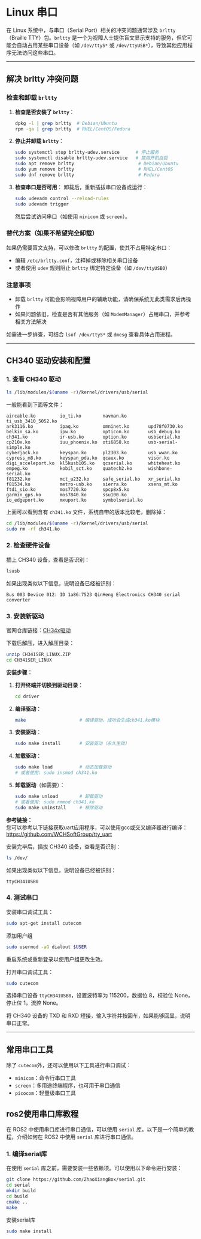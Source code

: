 # Linux 串口

在 Linux 系统中，与串口（Serial Port）相关的冲突问题通常涉及 `brltty`（Braille TTY）包。`brltty` 是一个为视障人士提供盲文显示支持的服务，但它可能会自动占用某些串口设备（如 `/dev/ttyS*` 或 `/dev/ttyUSB*`），导致其他应用程序无法访问这些串口。

---

## 解决 brltty 冲突问题

### 检查和卸载 `brltty`

1. **检查是否安装了 `brltty`**：
   ```bash
   dpkg -l | grep brltty  # Debian/Ubuntu
   rpm -qa | grep brltty  # RHEL/CentOS/Fedora
   ```

2. **停止并卸载 `brltty`**：
   ```bash
   sudo systemctl stop brltty-udev.service      # 停止服务
   sudo systemctl disable brltty-udev.service   # 禁用开机自启
   sudo apt remove brltty                        # Debian/Ubuntu
   sudo yum remove brltty                        # RHEL/CentOS
   sudo dnf remove brltty                        # Fedora
   ```

3. **检查串口是否可用**：
   卸载后，重新插拔串口设备或运行：
   ```bash
   sudo udevadm control --reload-rules
   sudo udevadm trigger
   ```
   然后尝试访问串口（如使用 `minicom` 或 `screen`）。

### 替代方案（如果不希望完全卸载）

如果仍需要盲文支持，可以修改 `brltty` 的配置，使其不占用特定串口：
- 编辑 `/etc/brltty.conf`，注释掉或移除相关串口设备
- 或者使用 `udev` 规则阻止 `brltty` 绑定特定设备（如 `/dev/ttyUSB0`）

### 注意事项

- 卸载 `brltty` 可能会影响视障用户的辅助功能，请确保系统无此类需求后再操作
- 如果问题依旧，检查是否有其他服务（如 `ModemManager`）占用串口，并参考相关方法解决

如需进一步排查，可结合 `lsof /dev/ttyS*` 或 `dmesg` 查看具体占用进程。

---

## CH340 驱动安装和配置

### 1. 查看 CH340 驱动

```bash
ls /lib/modules/$(uname -r)/kernel/drivers/usb/serial
```

一般能看到下面等文件：
```
aircable.ko         io_ti.ko        navman.ko        ti_usb_3410_5052.ko
ark3116.ko          ipaq.ko         omninet.ko       upd78f0730.ko
belkin_sa.ko        ipw.ko          opticon.ko       usb_debug.ko
ch341.ko            ir-usb.ko       option.ko        usbserial.ko
cp210x.ko           iuu_phoenix.ko  oti6858.ko       usb-serial-simple.ko
cyberjack.ko        keyspan.ko      pl2303.ko        usb_wwan.ko
cypress_m8.ko       keyspan_pda.ko  qcaux.ko         visor.ko
digi_acceleport.ko  kl5kusb105.ko   qcserial.ko      whiteheat.ko
empeg.ko            kobil_sct.ko    quatech2.ko      wishbone-serial.ko
f81232.ko           mct_u232.ko     safe_serial.ko   xr_serial.ko
f81534.ko           metro-usb.ko    sierra.ko        xsens_mt.ko
ftdi_sio.ko         mos7720.ko      spcp8x5.ko
garmin_gps.ko       mos7840.ko      ssu100.ko
io_edgeport.ko      mxuport.ko      symbolserial.ko
```

上面可以看到含有 `ch341.ko` 文件，系统自带的版本比较老，删除掉：
```bash
cd /lib/modules/$(uname -r)/kernel/drivers/usb/serial
sudo rm -rf ch341.ko
```

### 2. 检查硬件设备

插上 CH340 设备，查看是否识别：
```bash
lsusb
```

如果出现类似以下信息，说明设备已经被识别：
```
Bus 003 Device 012: ID 1a86:7523 QinHeng Electronics CH340 serial converter
```

### 3. 安装新驱动

官网仓库链接：[CH34x驱动](https://github.com/VictorEastwood/Dev_Notes/blob/main/hardware/Linux_Serial.md)

下载后解压，进入解压目录：
```bash
unzip CH341SER_LINUX.ZIP
cd CH341SER_LINUX
```

**安装步骤：**

1. **打开终端并切换到驱动目录**：
   ```bash
   cd driver
   ```

2. **编译驱动**：
   ```bash
   make                    # 编译驱动，成功会生成ch341.ko模块
   ```

3. **安装驱动**：
   ```bash
   sudo make install       # 安装驱动（永久生效）
   ```

4. **加载驱动**：
   ```bash
   sudo make load          # 动态加载驱动
   # 或者使用: sudo insmod ch341.ko
   ```

5. **卸载驱动**（如需要）：
   ```bash
   sudo make unload        # 卸载驱动
   # 或者使用: sudo rmmod ch341.ko
   sudo make uninstall     # 移除驱动
   ```

**参考链接：**  
您可以参考以下链接获取uart应用程序，可以使用gcc或交叉编译器进行编译：  
https://github.com/WCHSoftGroup/tty_uart

安装完毕后，插拔 CH340 设备，查看是否识别：
```bash
ls /dev/
```

如果出现类似以下信息，说明设备已经被识别：
```
ttyCH341USB0
```

### 4. 测试串口

安装串口调试工具：
```bash
sudo apt-get install cutecom
```
添加用户组

```bash
sudo usermod -aG dialout $USER
```
重启系统或重新登录以使用户组更改生效。

打开串口调试工具：
```bash
sudo cutecom
```

选择串口设备 `ttyCH341USB0`，设置波特率为 115200，数据位 8，校验位 None，停止位 1，流控 None。

将 CH340 设备的 TXD 和 RXD 短接，输入字符并按回车，如果能够回显，说明串口正常。

---

## 常用串口工具

除了 `cutecom`外，还可以使用以下工具进行串口调试：

- `minicom`：命令行串口工具
- `screen`：多用途终端程序，也可用于串口通信
- `picocom`：轻量级串口工具

## ros2使用串口库教程

在 ROS2 中使用串口库进行串口通信，可以使用 `serial` 库。以下是一个简单的教程，介绍如何在 ROS2 中使用 `serial` 库进行串口通信。

### 1. 编译serial库
在使用 `serial` 库之前，需要安装一些依赖项。可以使用以下命令进行安装：
```bash
git clone https://github.com/ZhaoXiangBox/serial.git
cd serial
mkdir build
cd build
cmake ..
make
```
安装serial库
```bash
sudo make install
```
